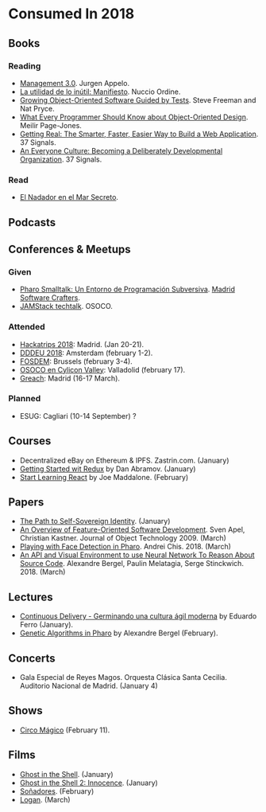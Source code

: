 # Consumed In 2018


## Books

### Reading

- [Management 3.0](). Jurgen Appelo.
- [La utilidad de lo inútil: Manifiesto](https://www.goodreads.com/book/show/19097397-la-utilidad-de-lo-in-til?ac). Nuccio Ordine.
- [Growing Object-Oriented Software Guided by Tests](https://www.goodreads.com/book/show/4268826-growing-object-oriented-software-guided-by-tests). Steve Freeman and Nat Pryce.
- [What Every Programmer Should Know about Object-Oriented Design](What_Every_Programmer_Should_Know_about_Object_Oriented_Design). Meilir Page-Jones.
- [Getting Real: The Smarter, Faster, Easier Way to Build a Web Application](https://www.goodreads.com/book/show/447648.Getting_Real). 37 Signals.
- [An Everyone Culture: Becoming a Deliberately Developmental Organization](https://www.goodreads.com/book/show/25159550-an-everyone-culture). 37 Signals.

### Read

- [El Nadador en el Mar Secreto](https://www.goodreads.com/book/show/23572099-el-nadador-en-el-mar-secreto).

## Podcasts

## Conferences & Meetups

### Given

- [Pharo Smalltalk: Un Entorno de Programación Subversiva](https://osoco.es/introduccion-pharo-madswcr/). [Madrid Software Crafters](https://www.meetup.com/madswcraft/events/243717931/).
- [JAMStack techtalk](https://osoco.es/thoughts/2017/12/jamstack-techtalk/). OSOCO.

### Attended

- [Hackatrips 2018](http://www.hackatrips.com/): Madrid. (Jan 20-21).
- [DDDEU 2018](https://dddeurope.com/2018/): Amsterdam (february 1-2).
- [FOSDEM](https://fosdem.org/2018/): Brussels (february 3-4).
- [OSOCO en Cylicon Valley](https://www.meetup.com/Cylicon-Valley/events/246649744/): Valladolid (february 17).
- [Greach](http://2018.greachconf.com): Madrid (16-17 March).

### Planned

- ESUG: Cagliari (10-14 September) ?

## Courses

- Decentralized eBay on Ethereum & IPFS. Zastrin.com. (January)
- [Getting Started wit Redux](https://egghead.io/courses/getting-started-with-redux) by Dan Abramov. (January)
- [Start Learning React](https://egghead.io/courses/start-learning-react) by Joe Maddalone. (February)

## Papers

- [The Path to Self-Sovereign Identity](http://www.lifewithalacrity.com/2016/04/the-path-to-self-soverereign-identity.html). (January)
- [An Overview of Feature-Oriented Software Development](http://www.jot.fm/issues/issue_2009_07/column5.pdf). Sven Apel, Christian Kastner. Journal of Object Technology 2009. (March)
- [Playing with Face Detection in Pharo](https://medium.com/@Chis_Andrei/playing-with-face-detection-in-pharo-e6dd297e0ca3). Andrei Chis. 2018. (March)
- [An API and Visual Environment to use Neural Network To Reason About Source Code](file:///home/luque/Downloads/Berg18-APIForNN.pdf). Alexandre Bergel, Paulin Melatagia, Serge Stinckwich. 2018. (March)


## Lectures

- [Continuous Delivery - Germinando una cultura ágil moderna](http://www.eferro.net/2018/01/code-continious-delivery-germinando-una.html) by Eduardo Ferro (January).
- [Genetic Algorithms in Pharo](https://www.youtube.com/watch?v=ZB1U259wPaA) by Alexandre Bergel (February).

## Concerts

- Gala Especial de Reyes Magos. Orquesta Clásica Santa Cecilia. Auditorio Nacional de Madrid. (January 4)

## Shows

- [Circo Mágico](https://elcircomagico.es/) (February 11).

## Films

- [Ghost in the Shell](http://www.imdb.com/title/tt1219827/). (January)
- [Ghost in the Shell 2: Innocence](https://en.wikipedia.org/wiki/Ghost_in_the_Shell_2:_Innocence). (January)
- [Soñadores](https://es.wikipedia.org/wiki/So%C3%B1adores). (February)
- [Logan](http://www.imdb.com/title/tt3315342/). (March)

